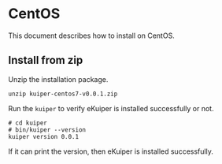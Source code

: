 # CentOS

This document describes how to install on CentOS.

## Install from zip

Unzip the installation package.

``unzip kuiper-centos7-v0.0.1.zip``

Run the ``kuiper`` to verify eKuiper is installed successfully or not.

```shell
# cd kuiper
# bin/kuiper --version
kuiper version 0.0.1
```

If it can print the version, then eKuiper is installed successfully. 